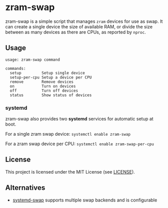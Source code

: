 # zram-swap

zram-swap is a simple script that manages `zram` devices for use as swap.
It can create a single device the size of available RAM, or divide the size
between as many devices as there are CPUs, as reported by `nproc`.

## Usage

```
usage: zram-swap command

commands:
  setup         Setup single device
  setup-per-cpu Setup a device per CPU
  remove        Remove devices
  on            Turn on devices
  off           Turn off devices
  status        Show status of devices
```

### systemd

zram-swap also provides two **systemd** services for automatic setup at boot.

For a single zram swap device: `systemctl enable zram-swap`

For a zram swap device per CPU: `systemctl enable zram-swap-per-cpu`

## License

This project is licensed under the MIT License (see [LICENSE](LICENSE)).

## Alternatives

- [systemd-swap](https://github.com/Nefelim4ag/systemd-swap) supports multiple
swap backends and is configurable
